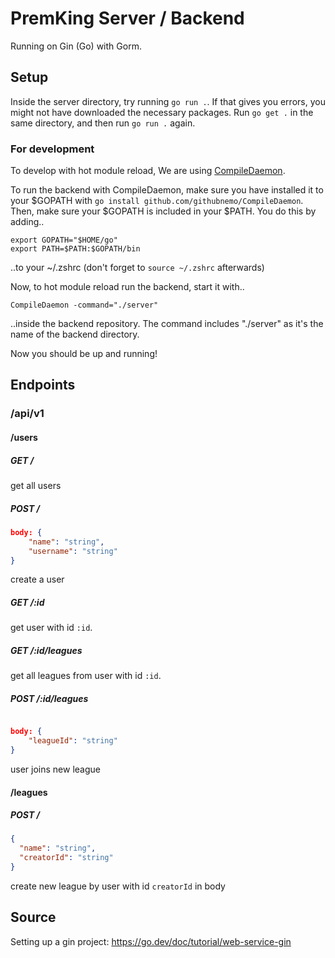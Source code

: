 # PremKing Server / Backend

Running on Gin (Go) with Gorm.

## Setup

Inside the server directory, try running `go run .`. If that gives you errors, you might not have downloaded the necessary packages. Run `go get .` in the same directory, and then run `go run .` again.

### For development

To develop with hot module reload, We are using [CompileDaemon](https://github.com/githubnemo/CompileDaemon).

To run the backend with CompileDaemon, make sure you have installed it to your \$GOPATH with `go install github.com/githubnemo/CompileDaemon`.
Then, make sure your \$GOPATH is included in your \$PATH. You do this by adding..

```
export GOPATH="$HOME/go"
export PATH=$PATH:$GOPATH/bin
```

..to your ~/.zshrc (don't forget to `source ~/.zshrc` afterwards)

Now, to hot module reload run the backend, start it with..

```
CompileDaemon -command="./server"
```

..inside the backend repository. The command includes "./server" as it's the name of the backend directory.

Now you should be up and running!

## Endpoints

### /api/v1

#### /users

##### GET /

get all users

##### POST /

```json
body: {
    "name": "string",
    "username": "string"
}
```

create a user

##### GET /:id

get user with id `:id`.

##### GET /:id/leagues

get all leagues from user with id `:id`.

##### POST /:id/leagues

```json

body: {
    "leagueId": "string"
}
```

user joins new league

#### /leagues

##### POST /

```json
{
  "name": "string",
  "creatorId": "string"
}
```

create new league by user with id `creatorId` in body

## Source

Setting up a gin project: https://go.dev/doc/tutorial/web-service-gin
